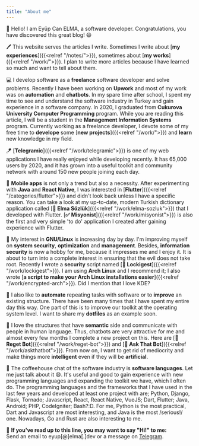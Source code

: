 ```yaml
---
title: "About me"
---
```


👋 Hello! I am Eyüp Can ELMA, a software developer. Congratulations, you have discovered this great blog! 😄

🖊 This website serves the articles I write. Sometimes I write about [__my experiences__]({{<relref "/notes/">}}), sometimes about [__my works__]({{<relref "/work/">}}). I plan to write more articles because I have learned so much and want to tell about them.

💻 I develop software as a __freelance__ software developer and solve problems. Recently I have been working on __Upwork__ and most of my work was on __automation__ and __chatbots__. In my spare time after school, I spent my time to see and understand the software industry in Turkey and gain experience in a software company. In 2020, I graduated from __Cukurova University Computer Programming__ program. While you are reading this article, I will be a student in the __Management Information Systems__ program. Currently working as a freelance developer, I devote some of my free time to __develope__ some [__new projects__]({{<relref "/work/">}}) and __learn__ new knowledge in my field.

🪁 [__Telegramic__]({{<relref "/work/telegramic">}}) is one of my web applications I have really enjoyed while developing recently. It has 65,000 users by 2020, and it has grown into a useful toolkit and community network with around 150 new people joining each day.

📱 __Mobile apps__ is not only a trend but also a necessity. After experimenting with __Java__ and __React Native__, I was interested in [__Flutter__]({{<relref "/categories/flutter">}}) and didn't look back unless I have a specific reason. You can take a look at my up-to-date, modern Turkish dictionary application called [__🍏 Elma Sözlük__]({{<relref "/work/elma-sozluk">}}) that I developed with Flutter. [__✅ Misyonist__]({{<relref "/work/misyonist">}}) is also the first and very simple 'to do' application I created after gaining experience with Flutter.

🐧 My interest in __GNU/Linux__ is increasing day by day. I'm improving myself on __system security__, __optimization__ and __management__. Besides, __information security__ is now a hobby for me, because it impresses me and I enjoy it. It is about to turn into a complete interest in ensuring that the evil does not take root. Recently I wrote a __security__ script named [__🔐 Lockigest__]({{<relref "/work/lockigest">}}). I am using __Arch Linux__ and I recommend it; I also wrote [__a script to make your Arch Linux installations easier__]({{<relref "/work/encrypted-arch">}}). Did I mention that I love KDE?

🚗 I also like to __automate__ repeating tasks with software or to __improve__ an existing structure. There have been many times that I have spent my entire day this way. One part of this is to improve our toolkit at the operating system level. I want to share my __dotfiles__ as an example soon.

🤖 I love the structures that have __semantic__ side and communicate with people in human language. Thus, chatbots are very attractive for me and almost every few months I complete a new project on this. Here are [__🚩 Reget Bot__]({{<relref "/work/reget-bot">}}) and [__💭 Ask That Bot__]({{<relref "/work/askthatbot">}}). From now on, I want to get rid of mediocrity and make things more __intelligent__ even if they will be __artificial__.

🎨 The coffeehouse chat of the software industry is __software languages__. Let me just talk about it 😄. It's useful and good to gain experience with new programming languages ​​and expanding the toolkit we have, which I often do. The programming languages ​​and the frameworks that I have used in the last few years and developed at least one project with are; Python, Django, Flask, Tornado; Javascript, React, React Native, VueJS; Dart, Flutter; Java, Android; PHP, CodeIgniter; Bash?:D. For me, Python is the most practical, Dart and  Javascript are most interesting, and Java is the most /serious!/ one. Nowadays, Go and Rust are also interesting to me.

🎉 __If you've read up to this line, you may want to say "Hi!" to me:__  
Send an email to eyup\[@]elma\[.]dev or a message on [Telegram](https://t.me/elmsec).
